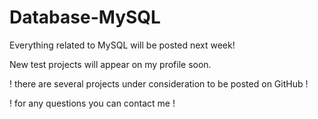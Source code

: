 # Database-MySQL
Everything related to MySQL will be posted next week!

New test projects will appear on my profile soon.

! there are several projects under consideration to be posted on GitHub !

! for any questions you can contact me !

 
